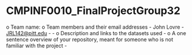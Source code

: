 # CMPINF0010_FinalProjectGroup32

o	Team name: 
o	Team members and their email addresses
	- John Lovre - JRL142@pitt.edu
	- 
	- 
o	Description and links to the datasets used
	- 
o	A one sentence overview of your repository, meant for someone who is not familiar with the project
	- 
